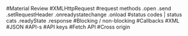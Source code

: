 #Material Review
#XMLHttpRequest
#request methods
.open
.send
.setRequestHeader
.onreadystatechange
.onload
#status codes | status cats
.readyState
.response
#Blocking / non-blocking
#Callbacks
#XML
#JSON
#API-s
#API keys
#Fetch API
#Cross origin